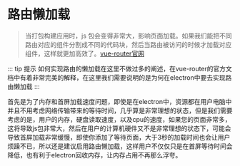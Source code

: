 # 路由懒加载
> 当打包构建应用时，js 包会变得非常大，影响页面加载。如果我们能把不同路由对应的组件分割成不同的代码块，然后当路由被访问的时候才加载对应组件，这样就更加高效了。[vue-router官网](https://router.vuejs.org/zh/guide/advanced/lazy-loading.html)

::: tip 提示
如何实现路由的懒加载在这里不做过多的阐述，在vue-router的官方文档中有着非常完美的解释，在这里我们需要说明的是为何在electron中要去实现路由懒加载
:::

首先是为了内存和首屏加载速度问题，即使是在electron中，资源都在用户电脑中并且不用考虑网络传输带来的等待时间，几乎算是非常理想的状态，但是我们需要考虑的是，用户的内存，硬盘读取速度，以及cpu的速度，如果您的页面非常多，这将导致js包非常大，然后在用户的计算机硬件又不是非常理想的状态下，可能会导致首屏加载非常缓慢，即使你添加了等待页面，大于3秒的加载时间也会让用户烦躁不已，所以还是建议启用路由懒加载，这样用户不仅仅只是在首屏等待时间会降低，也有利于electron回收内存，让内存占用不再那么浮夸。